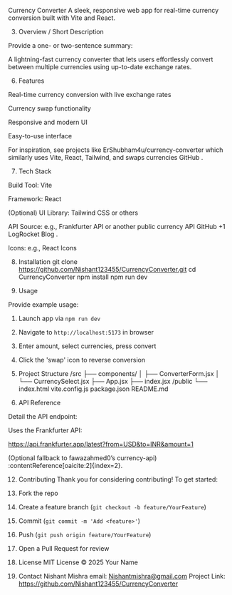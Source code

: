 Currency Converter
A sleek, responsive web app for real-time currency conversion built with Vite and React.

3. Overview / Short Description

Provide a one- or two-sentence summary:

A lightning-fast currency converter that lets users effortlessly convert between multiple currencies using up-to-date exchange rates.


6. Features

Real-time currency conversion with live exchange rates

Currency swap functionality

Responsive and modern UI

Easy-to-use interface

For inspiration, see projects like ErShubham4u/currency-converter
 which similarly uses Vite, React, Tailwind, and swaps currencies 
GitHub
.

7. Tech Stack

Build Tool: Vite

Framework: React

(Optional) UI Library: Tailwind CSS or others

API Source: e.g., Frankfurter API or another public currency API 
GitHub
+1
LogRocket Blog
.

Icons: e.g., React Icons

8. Installation
git clone https://github.com/Nishant123455/CurrencyConverter.git
cd CurrencyConverter
npm install
npm run dev

9. Usage

Provide example usage:

1. Launch app via `npm run dev`
2. Navigate to `http://localhost:5173` in browser
3. Enter amount, select currencies, press convert
4. Click the 'swap' icon to reverse conversion

10. Project Structure
/src
  ├── components/
  │   ├── ConverterForm.jsx
  │   └── CurrencySelect.jsx
  ├── App.jsx
  ├── index.jsx
/public
  └── index.html
vite.config.js
package.json
README.md

11. API Reference

Detail the API endpoint:

Uses the Frankfurter API:


https://api.frankfurter.app/latest?from=USD&to=INR&amount=1

(Optional fallback to fawazahmed0’s currency-api) :contentReference[oaicite:2]{index=2}.

12. Contributing
Thank you for considering contributing! To get started:
1. Fork the repo
2. Create a feature branch (`git checkout -b feature/YourFeature`)
3. Commit (`git commit -m 'Add <feature>'`)
4. Push (`git push origin feature/YourFeature`)
5. Open a Pull Request for review

13. License
MIT License © 2025 Your Name

14. Contact
Nishant Mishra
email: Nishantmishra@gmail.com
Project Link: https://github.com/Nishant123455/CurrencyConverter
